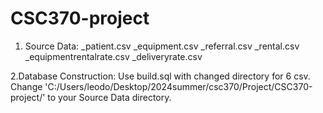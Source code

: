 # CSC370-project


1. Source Data:
_patient.csv
_equipment.csv
_referral.csv
_rental.csv
_equipmentrentalrate.csv
_deliveryrate.csv

2.Database Construction:
Use build.sql with changed directory for 6 csv.
Change 'C:/Users/leodo/Desktop/2024summer/csc370/Project/CSC370-project/' to your Source Data directory.
